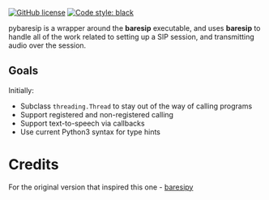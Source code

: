 [![GitHub license](https://img.shields.io/github/license/cricalix/pybaresip)](LICENSE)
[![Code style: black](https://img.shields.io/badge/code%20style-black-000000.svg)](https://github.com/ambv/black)

pybaresip is a wrapper around the **baresip** executable, and uses **baresip** to handle all of the work related to setting up a SIP session, and transmitting audio over the session.

## Goals

Initially:

* Subclass `threading.Thread` to stay out of the way of calling programs
* Support registered and non-registered calling
* Support text-to-speech via callbacks
* Use current Python3 syntax for type hints

# Credits

For the original version that inspired this one - [baresipy](https://github.com/OpenJarbas/baresipy)